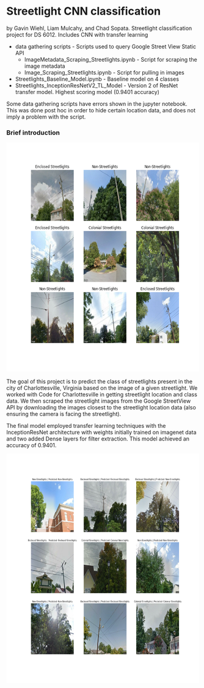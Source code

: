 # Streetlight CNN classification
by Gavin Wiehl,  Liam Mulcahy, and Chad Sopata.
Streetlight classification project for DS 6012. Includes CNN with transfer learning

* data gathering scripts - Scripts used to query Google Street View Static API
  * ImageMetadata_Scraping_Streetlights.ipynb - Script for scraping the image metadata
  * Image_Scraping_Streetlights.ipynb - Script for pulling in images
* Streetlights_Baseline_Model.ipynb - Baseline model on 4 classes
* Streetlights_InceptionResNetV2_TL_Model - Version 2 of ResNet transfer model. Highest scoring model (0.9401 accuracy)

Some data gathering scripts have errors shown in the jupyter notebook. This was done post hoc in order to hide certain location data, and does not imply a problem with the script.

### Brief introduction

<img src="https://github.com/wiehlgt/UVA-streetlight-final/blob/main/images/streetlight_grid.png?raw=true" width="600" height="600">

The goal of this project is to predict the class of streetlights present in the city of Charlottesville, Virginia  based on the image of a given streetlight. We worked with Code for Charlottesville in getting streetlight location and class data. We then scraped the streetlight images from the Google StreetView API by downloading the images closest to the streetlight location data (also ensuring the camera is facing the streetlight).

The final model employed transfer learning techniques with the InceptionResNet architecture with weights initially trained on imagenet data and two added Dense layers for filter extraction. This model achieved an accuracy of 0.9401.

<img src="https://github.com/wiehlgt/UVA-streetlight-final/blob/main/images/testset_grid.png?raw=true" width="600" height="600">
